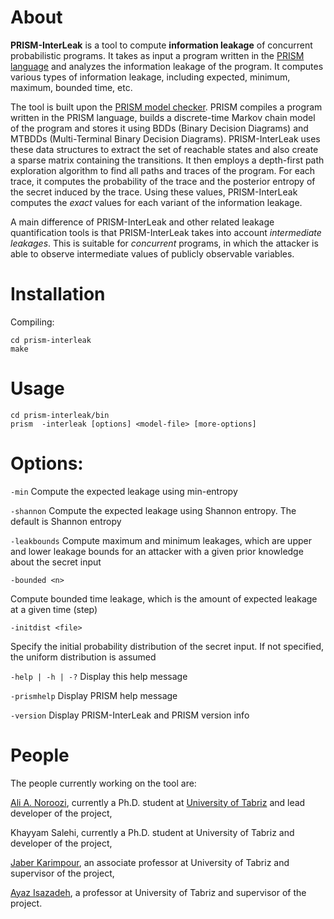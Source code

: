 # About
**PRISM-InterLeak** is a tool to compute **information leakage** of concurrent probabilistic programs. It takes as input a program written in the [PRISM language](http://www.prismmodelchecker.org/manual/ThePRISMLanguage/Introduction) and analyzes the information leakage of the program. It computes various types of information leakage, including expected, minimum, maximum, bounded time, etc. 

The tool is built upon the [PRISM model checker](http://www.prismmodelchecker.org/). PRISM compiles a program written in the PRISM language, builds a discrete-time Markov chain model of the program and stores it using BDDs (Binary Decision Diagrams) and MTBDDs (Multi-Terminal Binary Decision Diagrams). PRISM-InterLeak uses these data structures to extract the set of reachable states and also create a sparse matrix containing the transitions. It then employs a depth-first path exploration algorithm to find all paths and traces of the program. For each trace, it computes the probability of the trace and the posterior entropy of the secret induced by the trace. Using these values, PRISM-InterLeak computes the *exact* values for each variant of the information leakage. 

A main difference of PRISM-InterLeak and other related leakage quantification tools is that PRISM-InterLeak takes into account *intermediate leakages*. This is suitable for *concurrent* programs, in which the attacker is able to observe intermediate values of publicly observable variables. 

# Installation
Compiling:
```console
cd prism-interleak
make
```


# Usage

```console
cd prism-interleak/bin
prism  -interleak [options] <model-file> [more-options]
```

Options:
========
`-min`  Compute the expected leakage using min-entropy

`-shannon`  Compute the expected leakage using Shannon entropy. The default is Shannon entropy

`-leakbounds`  Compute maximum and minimum leakages, which are upper and lower leakage bounds for an attacker with a given prior knowledge about the secret input

```console
-bounded <n>
```  
Compute bounded time leakage, which is the amount of expected leakage at a given time (step)

```console
-initdist <file>
```
Specify the initial probability distribution of the secret input. If not specified, the uniform distribution is assumed

`-help | -h | -?`  Display this help message

`-prismhelp`  Display PRISM help message

`-version`  Display PRISM-InterLeak and PRISM version info


# People
The people currently working on the tool are:

[Ali A. Noroozi](https://alianoroozi.github.io), currently a Ph.D. student at [University of Tabriz](http://tabrizu.ac.ir/en) and lead developer of the project,

Khayyam Salehi, currently a Ph.D. student at University of Tabriz and developer of the project,

[Jaber Karimpour](http://simap.tabrizu.ac.ir/cv/karimpour/?lang=en-gb), an associate professor at University of Tabriz and supervisor of the project,

[Ayaz Isazadeh](http://isazadeh.net/ayaz), a professor at University of Tabriz and supervisor of the project.

